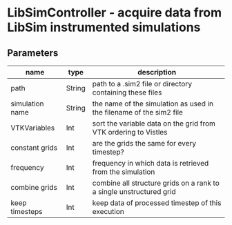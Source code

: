 [headline]:<>
LibSimController - acquire data from LibSim instrumented simulations
====================================================================
[headline]:<>
[inputPorts]:<>
[inputPorts]:<>
[outputPorts]:<>
[outputPorts]:<>
[parameters]:<>
Parameters
----------
|name|type|description|
|-|-|-|
|path|String|path to a .sim2 file or directory containing these files|
|simulation name|String|the name of the simulation as used in the filename of the sim2 file |
|VTKVariables|Int|sort the variable data on the grid from VTK ordering to Vistles|
|constant grids|Int|are the grids the same for every timestep?|
|frequency|Int|frequency in which data is retrieved from the simulation|
|combine grids|Int|combine all structure grids on a rank to a single unstructured grid|
|keep timesteps|Int|keep data of processed timestep of this execution|

[parameters]:<>
